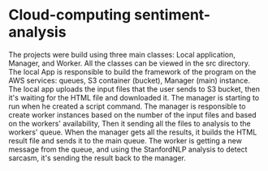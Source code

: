 ﻿# Cloud-computing sentiment-analysis


The projects were build using three main classes: Local application, Manager, and Worker. All the classes can be viewed in the src directory.
The local App is responsible to build the framework of the program on the AWS services: queues, S3 container (bucket), Manager (main) instance. The local app uploads the input files that the user sends to S3 bucket, then it's waiting for the HTML file and downloaded it.
The manager is starting to run when he created a script command. The manager is responsible to create worker instances based on the number of the input files and based on the workers' availability, Then it sending all the files to analysis to the workers' queue. When the manager gets all the results, it builds the HTML result file and sends it to the main queue.
The worker is getting a new message from the queue, and using the StanfordNLP analysis to detect sarcasm, it's sending the result back to the manager.


